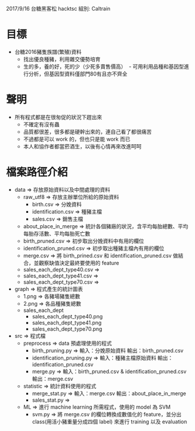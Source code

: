 2017/9/16 台糖黑客松 hacktsc 組別: Caltrain

# 目標
* 台糖2016豬隻族譜(繁殖)資料
  - 找出優良種豬，利用雜交優勢培育
  - 生的多，養的好，死的少（少死多賣售價高）
  - 可用利用品種和基因型進行分析，但基因型資料僅部門80有且亦不齊全

# 聲明
* 所有程式都是在很匆促的狀況下趕出來
  - 不確定有沒有蟲
  - 品質都很差，很多都是硬幹出來的，連自己看了都很痛苦
  - 不過都是可以 work 的，但也只是能 work 而已
  - 本人和協作者都當菸酒生，以後有心情再來改進呵呵

# 檔案路徑介紹
  * data => 存放原始資料以及中間處理的資料
    - raw_utf8 => 存放主辦單位所給的原始資料
      - birth.csv => 分娩資料
      - identification.csv => 種豬主檔
      - sales.csv => 銷售主檔
    - about_place_in_merge => 統計各個豬廠的狀況，含平均每胎總數、平均每胎存活數、平均每胎死亡數
    - birth_pruned.csv => 初步取出分娩資料中有用的欄位
    - identification_pruned.csv => 初步取出種豬主檔內有用的欄位
    - merge.csv => 將 birth_prined.csv 和 identification_pruned.csv 做結合，並觀察缺值決定最終要使用的 feature
    - sales_each_dept_type40.csv =>
    - sales_each_dept_type41.csv =>
    - sales_each_dept_type70.csv =>
  * graph => 程式產生的統計圖表
    - 1.png => 各豬場豬隻總數
    - 2.png => 各品種豬隻總數
    - sales_each_dept
      - sales_each_dept_type40.png
      - sales_each_dept_type41.png
      - sales_each_dept_type70.png
  * src => 程式檔
    - preprocess => data 預處理使用的程式
      - birth_pruning.py => 輸入：分娩原始資料 輸出：birth_pruned.csv
      - identification_pruning.py => 輸入：種豬主檔原始資料 輸出：identification_pruned.csv
      - merge.py => 輸入：birth_pruned.csv & identification_pruned.csv 輸出：merge.csv
    - statistic => 統計資料使用的程式
      - merge_stat.py => 輸入：merge.csv 輸出：about_place_in_merge
      - sales_stat.py =>
    - ML => 進行 machine learning 所需程式，使用的 model 為 SVM
      - svm.py => 將 merge.csv 的欄位轉換成數值化的 feature，並分出 class(用活小豬重量分成四個 label) 來進行 training 以及 evaluation

